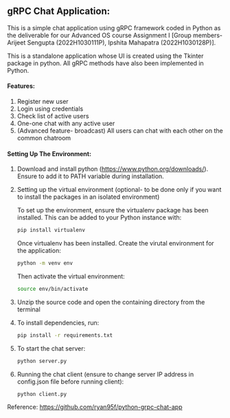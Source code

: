 ## gRPC Chat Application:

This is a simple chat application using gRPC framework coded in Python as the deliverable for our Advanced OS course Assignment I [Group members- Arijeet Sengupta (2022H1030111P), Ipshita Mahapatra (2022H1030128P)].

This is a standalone application whose UI is created using the Tkinter package in python. All gRPC methods have also been implemented in Python.

#### Features:
1. Register new user
2. Login using credentials
3. Check list of active users
4. One-one chat with any active user
5. (Advanced feature- broadcast) All users can chat with each other on the common chatroom


#### Setting Up The Environment:

1. Download and install python (https://www.python.org/downloads/). Ensure to add it to PATH variable during installation.

2. Setting up the virtual environment (optional- to be done only if you want to install the packages in an isolated environment)

    To set up the environment, ensure the virtualenv package has been installed. This can be added to your Python instance with:
    
    ```bash
    pip install virtualenv
    ```
    
    Once virtualenv has been installed. Create the virutal environment for the application:
    
    ```bash
    python -m venv env
    ```
    
    Then activate the virtual environment:
    
    ```bash
    source env/bin/activate
    ```
  3. Unzip the source code and open the containing directory from the terminal
  4. To install dependencies, run:
  
      ```bash
      pip install -r requirements.txt
        ```
  5. To start the chat server:

        ```bash
        python server.py
        ```

  6. Running the chat client (ensure to change server IP address in config.json file before running client):
        ```bash
        python client.py
        ```
Reference: https://github.com/ryan95f/python-grpc-chat-app 
